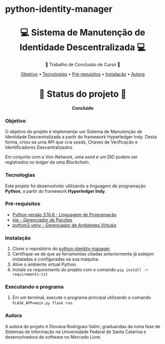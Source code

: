# python-identity-manager

<h1 align="center">💻 Sistema de Manutenção de Identidade Descentralizada 💻 </h1>
<p align="center">🚀 Trabalho de Conclusão de Curso 🚀</p>
<p align="center">
 <a href="#objetivo">Objetivo</a> •
 <a href="#tecnologias">Tecnologias</a> • 
 <a href="#pré-requisitos">Pré-requisitos</a> •
 <a href="#instalação">Instalação</a> •
 <a href="#autora">Autora</a>
</p>

<h1 align="center"> 
  🚀 Status do projeto 🚀
</h1>
<h4 align="center"> Concluído </h4>

### Objetivo

O objetivo do projeto é implementar um Sistema de Manutenção de Identidade Descentralizada a partir do 
framework Hyperledger Indy. Desta forma, criou-se uma API que cria *seeds*, Chaves de Verificação e Identificadores Descentralizados.

Em conjunto com a Von-Network, uma *seed* e um DID podem ser registrados no *ledger* de uma *Blockchain*. 

### Tecnologias

Este projeto foi desenvolvido utilizando a linguagem de programação __Python__, a partir do framework __Hyperledger Indy__.

### Pré-requisitos

- [Python versão 3.10.6 - Linguagem de Programação](https://www.python.org/downloads/)
- [pip - Gerenciador de Pacotes](https://pip.pypa.io/en/stable/installation/)
- [python3-venv - Gerenciador de Ambientes Virtuais](https://medium.com/@LogeshSakthivel/python-virtual-env-in-windows-and-linux-4a2d4a6030cf)

### Instalação

1. Clone o repositório do [python-identity-manager](https://github.com/ddvalim/python-identity-manager).
2. Certifique-se de que as ferramentas citadas anteriormente já estejam instaladas e configuradas na sua máquina.
3. Ative o ambiente virtual Python.
4. Instale os *requirements* do projeto com o comando `pip install -r requirements.txt`


### Executando o programa

1. Em um terminal, execute o programa principal utilizando o comando `FLASK_APP=main.py flask run`.

### Autora

A autora do projeto é Diovana Rodrigues Valim, graduandas da nona fase de Sistemas de Informação na Universidade Federal de Santa Catarina e desenvolvedora de software no Mercado Livre.
